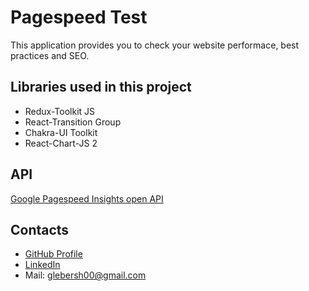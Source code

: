 # Pagespeed Test

This application provides you to check your website performace, best practices and SEO.


## Libraries used in this project
* Redux-Toolkit JS
* React-Transition Group
* Chakra-UI Toolkit
* React-Chart-JS 2

## API
[Google Pagespeed Insights open API](https://developers.google.com/speed/docs/insights/v5/get-started)

## Contacts
* [GitHub Profile](https://github.com/glebersh)
* [LinkedIn](https://www.linkedin.com/in/gleb-ershov-804b50232/)
* Mail: glebersh00@gmail.com
